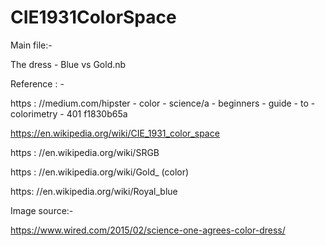 # CIE1931ColorSpace


Main file:-

The dress - Blue vs Gold.nb

Reference : -

https : //medium.com/hipster - color - science/a - beginners - guide - to - colorimetry - 401 f1830b65a

https://en.wikipedia.org/wiki/CIE_1931_color_space

https : //en.wikipedia.org/wiki/SRGB

https : //en.wikipedia.org/wiki/Gold_ (color)

https: //en.wikipedia.org/wiki/Royal_blue


Image source:-

https://www.wired.com/2015/02/science-one-agrees-color-dress/